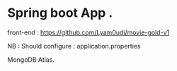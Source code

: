 # Spring boot App .

front-end : https://github.com/Lyam0udi/movie-gold-v1

NB : Should configure : application.properties

MongoDB Atlas.

